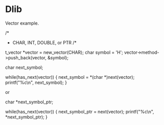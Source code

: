 # Dlib

Vector example.

/*
 * CHAR, INT, DOUBLE, or PTR
/*

t_vector *vector = new_vector(CHAR);
char symbol = 'H';
vector->method->push_back(vector, &symbol);

char next_symbol;

while(has_next(vector))
{
	next_symbol = *(char *)next(vector);
	printf("%c\n", next_symbol);
}

or

char *next_symbol_ptr;

while(has_next(vector))
{
	next_symbol_ptr = next(vector);
	printf("%c\n", *next_symbol_ptr);
}

